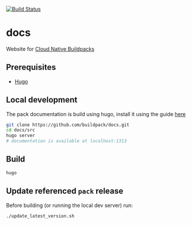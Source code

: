 [![Build Status](https://travis-ci.org/buildpack/docs.svg?branch=master)](https://travis-ci.org/buildpack/docs)

# docs
Website for [Cloud Native Buildpacks](https://buildpacks.io)

## Prerequisites

* [Hugo](https://gohugo.io/)

## Local development

The pack documentation is build using hugo, install it using the guide [here](https://gohugo.io/getting-started/installing/)

```bash
git clone https://github.com/buildpack/docs.git
cd docs/src
hugo server
# documentation is available at localhost:1313
```

## Build

```bash
hugo
```

## Update referenced  `pack` release

Before building (or running the local dev server) run:

```bash
./update_latest_version.sh
```
